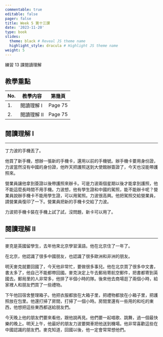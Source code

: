 ```yaml
---
commentable: true
editable: false
pager: false
title: Week 5 第十三課
date: '2023-11-20'
type: book
slides:
  theme: black # Reveal JS theme name
  highlight_style: dracula # Highlight JS theme name
weight: 5
---
```


練習 13 課閱讀理解

<!--more-->
## 教學重點

|No.|教學内容|第幾頁|
|---|---|---|
|1.|閲讀理解 I|Page 75|
|2.|閲讀理解 II|Page 75|

## 閱讀理解 I
---

丁力波的手機丟了。

他買了新手機，想辦一張新的手機卡，還用以前的手機號。辦手機卡要用身份證，力波當然沒有中國的身份證，他昨天把護照送到大使館辦簽證了，今天也沒能帶護照來。

營業員讓他拿到簽證以後帶護照來辦卡。可是力波兩個星期以後才能拿到護照，他不能這麼長時間不用手機。力波想，他有學生證和中國的駕照，能不能辦卡呢？營業員說辦手機卡不能用學生證，可以用駕照。力波很高興。他把駕照交給營業員，請營業員復印了一下。營業員把新的手機卡交給了力波。

力波把手機卡裝在手機上試了試，沒問題，新卡可以用了。



## 閱讀理解 II
---

麥克是英國留學生，去年他來北京學習漢語。他在北京住了一年了。

在北京，他認識了很多中國朋友，也認識了很多歐洲和非洲的朋友。

明天麥克就要回國了，今天他非常忙，要做很多事兒。他在北京買了很多中文書，書太多了，他自己不能都帶回國。麥克決定上午去郵局寄航空郵件，把書都寄到英國去。郵局里的人非常多，他排了半個小時的隊。後來他去商場逛了兩個小時，給家裡人和朋友們買了一些禮物。

下午他回宿舍整理箱子。他把衣服都放在大箱子里，把禮物都放在小箱子里，把護照放在包里。他還打掃了房間，打掃了一個小時。房間里還有一些用的和吃的東西，他想把這些東西都送給朋友們。

今天晚上他的朋友們要來看他，跟他說再見。他們要一起唱歌、跳舞，過一個最快樂的晚上。明天上午，他最好的朋友力波要開車把他送到機場。他非常喜歡這些在中國認識的朋友們。麥克知道，回國以後，他一定會常常想他們。


